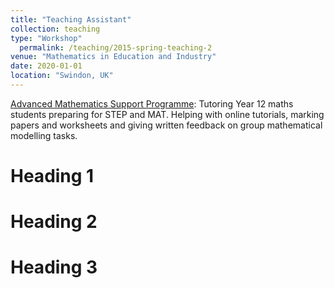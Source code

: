 ```yaml
---
title: "Teaching Assistant"
collection: teaching
type: "Workshop"
  permalink: /teaching/2015-spring-teaching-2
venue: "Mathematics in Education and Industry"
date: 2020-01-01
location: "Swindon, UK"
---
```


[Advanced Mathematics Support Programme](https://amsp.org.uk): Tutoring Year 12 maths students preparing for STEP and MAT. Helping with online tutorials, marking papers and worksheets and giving written feedback on group mathematical modelling tasks.

Heading 1
======

Heading 2
======

Heading 3
======
